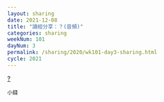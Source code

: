 ```yaml
---
layout: sharing
date: 2021-12-08
title: "讀經分享：？(音頻)"
categories: sharing
weekNum: 101
dayNum: 3
permalink: /sharing/2020/wk101-day3-sharing.html
cycle: 2021
---
```


[?](/media/sharing/2020/wk101/2021-12-08-bin.m4a)

`小錢`
